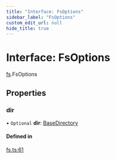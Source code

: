 ```yaml
---
title: "Interface: FsOptions"
sidebar_label: "FsOptions"
custom_edit_url: null
hide_title: true
---
```


# Interface: FsOptions

[fs](../modules/fs.md).FsOptions

## Properties

### dir

• `Optional` **dir**: [BaseDirectory](../enums/fs.basedirectory.md)

#### Defined in

[fs.ts:61](https://github.com/tauri-apps/tauri/blob/1be3546/tooling/api/src/fs.ts#L61)
